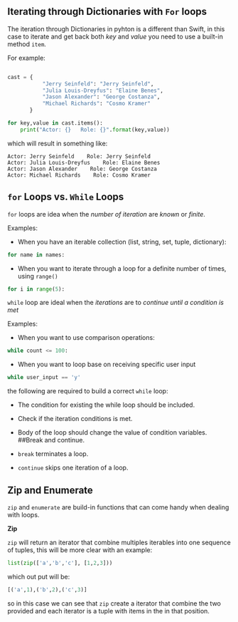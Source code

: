 ## Iterating through Dictionaries with `For` loops

The iteration through Dictionaries in pyhton is a different than Swift, in this case to iterate and get back both *key* and *value* you need to use a built-in method `item`.

For example: 

```python

cast = {
           "Jerry Seinfeld": "Jerry Seinfeld",
           "Julia Louis-Dreyfus": "Elaine Benes",
           "Jason Alexander": "George Costanza",
           "Michael Richards": "Cosmo Kramer"
       }

for key,value in cast.items():
	print("Actor: {}   Role: {}".format(key,value))

```

which will result in something like: 

```
Actor: Jerry Seinfeld    Role: Jerry Seinfeld
Actor: Julia Louis-Dreyfus    Role: Elaine Benes
Actor: Jason Alexander    Role: George Costanza
Actor: Michael Richards    Role: Cosmo Kramer
```

## `for` Loops vs. `While` Loops

`for` loops are idea when the *number of iteration* are _known_ or _finite_.  

Examples:  

* When you have an iterable collection (list, string, set, tuple, dictionary):  
```python
for name in names:
```

* When you want to iterate through a loop for a definite number of times, using `range()`
```python
for i in range(5):
```

`while` loop are ideal when the *iterations* are to _continue until a condition is met_  

Examples:

* When you want to use comparison operations:
``` python
while count <= 100:
```

* When you want to loop base on receiving specific user input
```python
while user_input == 'y'
```

the following are required to build a correct `while` loop: 

* The condition for existing the while loop should be included.  
* Check if the iteration conditions is met.  
* Body of the loop should change the value of condition variables.  
##Break and continue.  

* `break` terminates a loop.  
* `continue` skips one iteration of a loop.  

## Zip and Enumerate
`zip` and `enumerate` are build-in functions that can come handy when dealing with loops.

**Zip**

`zip` will return  an iterator that combine multiples iterables into one sequence of tuples, this will be more clear with an example:

```python
list(zip(['a','b','c'], [1,2,3]))
```

which out put will be:

```python
[('a',1),('b',2),('c',3)]
```

so in this case we can see that `zip` create a iterator that combine the two provided and each iterator is a tuple with items in the in that position.
```